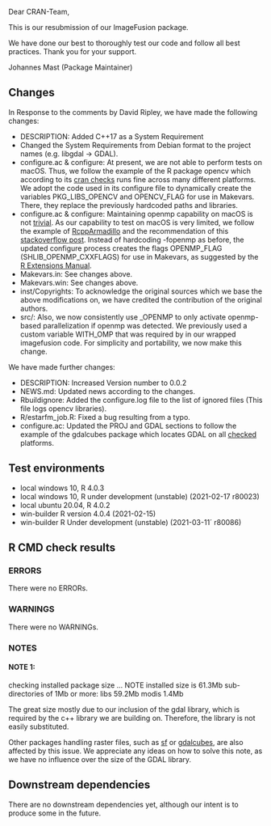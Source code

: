 Dear CRAN-Team,

This is our resubmission of our ImageFusion package. 

We have done our best to thoroughly test our code and follow all best practices.
Thank you for your support.

Johannes Mast (Package Maintainer)

## Changes

In Response to the comments by David Ripley, we have made the following changes:

* DESCRIPTION: Added C++17 as a System Requirement
* Changed the System Requirements from Debian format to the project names (e.g. libgdal -> GDAL).
* configure.ac & configure: At present, we are not able to perform tests on macOS. Thus, we follow the example of the R package opencv which according to its [cran checks](https://cran.r-project.org/web/checks/check_results_opencv.html) runs fine across many different platforms. We adopt the code used in its configure file to dynamically create the variables PKG_LIBS_OPENCV and OPENCV_FLAG for use in Makevars. There, they replace the previously hardcoded paths and libraries.
* configure.ac & configure: Maintaining openmp capability on macOS is not [trivial](https://thecoatlessprofessor.com/programming/cpp/openmp-in-r-on-os-x/). As our capability to test on macOS is very limited, we follow the example of [RcppArmadillo](https://github.com/RcppCore/RcppArmadillo) and the recommendation of this [stackoverflow post](https://stackoverflow.com/q/46723854). Instead of hardcoding -fopenmp as before, the updated configure process creates the flags OPENMP_FLAG (SHLIB_OPENMP_CXXFLAGS) for use in Makevars, as suggested by the [R Extensions Manual](https://cran.r-project.org/doc/manuals/r-release/R-exts.html#OpenMP-support). 
* Makevars.in: See changes above.
* Makevars.win: See changes above.
* inst/Copyrights: To acknowledge the original sources which we base the above modifications on, we have credited the contribution of the original authors.
* src/: Also, we now consistently use _OPENMP to only activate openmp-based parallelization if openmp was detected. We previously used a custom variable WITH_OMP that was required by in our wrapped imagefusion code. For simplicity and portability, we now make this change.


We have made further changes:

* DESCRIPTION: Increased Version number to 0.0.2
* NEWS.md: Updated news according to the changes.
* Rbuildignore: Added the configure.log file to the list of ignored files (This file logs opencv libraries).
* R/estarfm_job.R: Fixed a bug resulting from a typo.
* configure.ac: Updated the PROJ and GDAL sections to follow the example of the gdalcubes package which locates GDAL on all [checked](https://cran.r-project.org/web/checks/check_results_gdalcubes.html) platforms.

## Test environments
* local windows 10, R 4.0.3
* local windows 10, R under development (unstable) (2021-02-17 r80023)
* local ubuntu 20.04, R 4.0.2
* win-builder  R version 4.0.4 (2021-02-15)
* win-builder  R Under development (unstable) (2021-03-11´ r80086)

## R CMD check results

### ERRORS

There were no ERRORs.

### WARNINGS

There were no WARNINGs.

### NOTES

#### NOTE 1:
checking installed package size ... NOTE
    installed size is 61.3Mb
    sub-directories of 1Mb or more:
      libs   59.2Mb
      modis   1.4Mb
      
The great size mostly due to our inclusion of the gdal library,
which is required by the c++ library we are building on. 
Therefore, the library is not easily substituted.

Other packages handling raster files,
such as [sf](https://cran.r-project.org/web/packages/sf/index.html) or [gdalcubes](https://cran.r-project.org/web/packages/gdalcubes/index.html),
are also affected by this issue.
We appreciate any ideas on how to solve this note,
as we have no influence over the size of the GDAL library.

## Downstream dependencies

There are no downstream dependencies yet,
although our intent is to produce some in the future.
